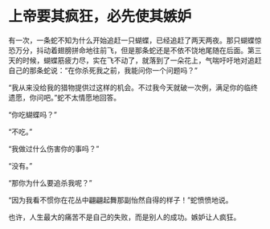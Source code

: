 # 上帝要其疯狂，必先使其嫉妒

有一次，一条蛇不知为什么开始追赶一只蝴蝶，已经追赶了两天两夜。那只蝴蝶惊恐万分，抖动着翅膀拼命地往前飞，但是那条蛇还是不依不饶地尾随在后面。第三天的时候，蝴蝶筋疲力尽，实在飞不动了，就落到了一朵花上，气喘吁吁地对追赶自己的那条蛇说：“在你杀死我之前，我能问你一个问题吗？” 

“我从来没给我的猎物提供过这样的机会。不过我今天就破一次例，满足你的临终遗愿，你问吧。”蛇不太情愿地回答。 

“你吃蝴蝶吗？” 

“不吃。” 

“我做过什么伤害你的事吗？” 

“没有。” 

“那你为什么要追杀我呢？” 

“因为我看不惯你在花丛中翩翩起舞那副怡然自得的样子！”蛇愤愤地说。 

也许，人生最大的痛苦不是自己的失败，而是别人的成功。嫉妒让人疯狂。